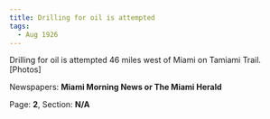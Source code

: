```yaml
---  
title: Drilling for oil is attempted  
tags:  
  - Aug 1926  
---  
```

  
Drilling for oil is attempted 46 miles west of Miami on Tamiami Trail. [Photos]  
  
Newspapers: **Miami Morning News or The Miami Herald**  
  
Page: **2**, Section: **N/A** 
